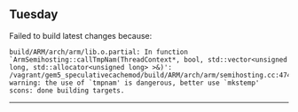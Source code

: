## Tuesday

Failed to build latest changes because:

```
build/ARM/arch/arm/lib.o.partial: In function `ArmSemihosting::callTmpNam(ThreadContext*, bool, std::vector<unsigned long, std::allocator<unsigned long> >&)':
/vagrant/gem5_speculativecachemod/build/ARM/arch/arm/semihosting.cc:474: warning: the use of `tmpnam' is dangerous, better use `mkstemp'
scons: done building targets.
```

---

